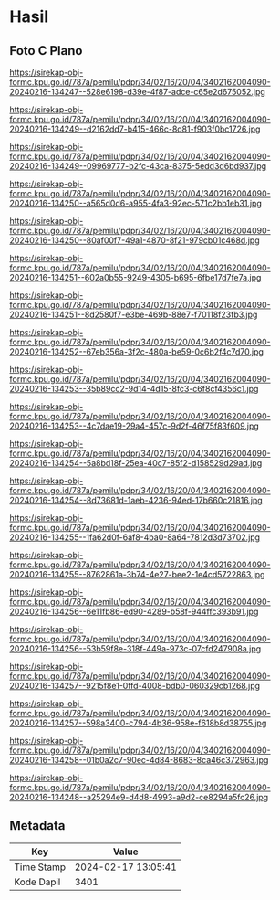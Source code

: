 # Hasil

## Foto C Plano

https://sirekap-obj-formc.kpu.go.id/787a/pemilu/pdpr/34/02/16/20/04/3402162004090-20240216-134247--528e6198-d39e-4f87-adce-c65e2d675052.jpg

https://sirekap-obj-formc.kpu.go.id/787a/pemilu/pdpr/34/02/16/20/04/3402162004090-20240216-134249--d2162dd7-b415-466c-8d81-f903f0bc1726.jpg

https://sirekap-obj-formc.kpu.go.id/787a/pemilu/pdpr/34/02/16/20/04/3402162004090-20240216-134249--09969777-b2fc-43ca-8375-5edd3d6bd937.jpg

https://sirekap-obj-formc.kpu.go.id/787a/pemilu/pdpr/34/02/16/20/04/3402162004090-20240216-134250--a565d0d6-a955-4fa3-92ec-571c2bb1eb31.jpg

https://sirekap-obj-formc.kpu.go.id/787a/pemilu/pdpr/34/02/16/20/04/3402162004090-20240216-134250--80af00f7-49a1-4870-8f21-979cb01c468d.jpg

https://sirekap-obj-formc.kpu.go.id/787a/pemilu/pdpr/34/02/16/20/04/3402162004090-20240216-134251--602a0b55-9249-4305-b695-6fbe17d7fe7a.jpg

https://sirekap-obj-formc.kpu.go.id/787a/pemilu/pdpr/34/02/16/20/04/3402162004090-20240216-134251--8d2580f7-e3be-469b-88e7-f70118f23fb3.jpg

https://sirekap-obj-formc.kpu.go.id/787a/pemilu/pdpr/34/02/16/20/04/3402162004090-20240216-134252--67eb356a-3f2c-480a-be59-0c6b2f4c7d70.jpg

https://sirekap-obj-formc.kpu.go.id/787a/pemilu/pdpr/34/02/16/20/04/3402162004090-20240216-134253--35b89cc2-9d14-4d15-8fc3-c6f8cf4356c1.jpg

https://sirekap-obj-formc.kpu.go.id/787a/pemilu/pdpr/34/02/16/20/04/3402162004090-20240216-134253--4c7dae19-29a4-457c-9d2f-46f75f83f609.jpg

https://sirekap-obj-formc.kpu.go.id/787a/pemilu/pdpr/34/02/16/20/04/3402162004090-20240216-134254--5a8bd18f-25ea-40c7-85f2-d158529d29ad.jpg

https://sirekap-obj-formc.kpu.go.id/787a/pemilu/pdpr/34/02/16/20/04/3402162004090-20240216-134254--8d73681d-1aeb-4236-94ed-17b660c21816.jpg

https://sirekap-obj-formc.kpu.go.id/787a/pemilu/pdpr/34/02/16/20/04/3402162004090-20240216-134255--1fa62d0f-6af8-4ba0-8a64-7812d3d73702.jpg

https://sirekap-obj-formc.kpu.go.id/787a/pemilu/pdpr/34/02/16/20/04/3402162004090-20240216-134255--8762861a-3b74-4e27-bee2-1e4cd5722863.jpg

https://sirekap-obj-formc.kpu.go.id/787a/pemilu/pdpr/34/02/16/20/04/3402162004090-20240216-134256--6e11fb86-ed90-4289-b58f-944ffc393b91.jpg

https://sirekap-obj-formc.kpu.go.id/787a/pemilu/pdpr/34/02/16/20/04/3402162004090-20240216-134256--53b59f8e-318f-449a-973c-07cfd247908a.jpg

https://sirekap-obj-formc.kpu.go.id/787a/pemilu/pdpr/34/02/16/20/04/3402162004090-20240216-134257--9215f8e1-0ffd-4008-bdb0-060329cb1268.jpg

https://sirekap-obj-formc.kpu.go.id/787a/pemilu/pdpr/34/02/16/20/04/3402162004090-20240216-134257--598a3400-c794-4b36-958e-f618b8d38755.jpg

https://sirekap-obj-formc.kpu.go.id/787a/pemilu/pdpr/34/02/16/20/04/3402162004090-20240216-134258--01b0a2c7-90ec-4d84-8683-8ca46c372963.jpg

https://sirekap-obj-formc.kpu.go.id/787a/pemilu/pdpr/34/02/16/20/04/3402162004090-20240216-134248--a25294e9-d4d8-4993-a9d2-ce8294a5fc26.jpg


## Metadata

| Key        | Value               |
| ---------- | ------------------- |
| Time Stamp | 2024-02-17 13:05:41 |
| Kode Dapil | 3401                |



